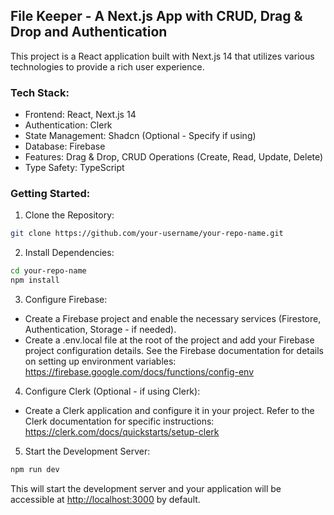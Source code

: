 ## File Keeper - A Next.js App with CRUD, Drag & Drop and Authentication

This project is a React application built with Next.js 14 that utilizes various technologies to provide a rich user experience.

### Tech Stack:

-   Frontend: React, Next.js 14
-   Authentication: Clerk
-   State Management: Shadcn (Optional - Specify if using)
-   Database: Firebase
-   Features: Drag & Drop, CRUD Operations (Create, Read, Update, Delete)
-   Type Safety: TypeScript

### Getting Started:

1. Clone the Repository:

```bash
git clone https://github.com/your-username/your-repo-name.git
```

2. Install Dependencies:

```bash
cd your-repo-name
npm install
```

3. Configure Firebase:

-   Create a Firebase project and enable the necessary services (Firestore, Authentication, Storage - if needed).
-   Create a .env.local file at the root of the project and add your Firebase project configuration details. See the Firebase documentation for details on setting up environment variables: https://firebase.google.com/docs/functions/config-env

4. Configure Clerk (Optional - if using Clerk):

-   Create a Clerk application and configure it in your project. Refer to the Clerk documentation for specific instructions: https://clerk.com/docs/quickstarts/setup-clerk

5. Start the Development Server:

```bash
npm run dev
```

This will start the development server and your application will be accessible at [http://localhost:3000](http://localhost:3000) by default.

